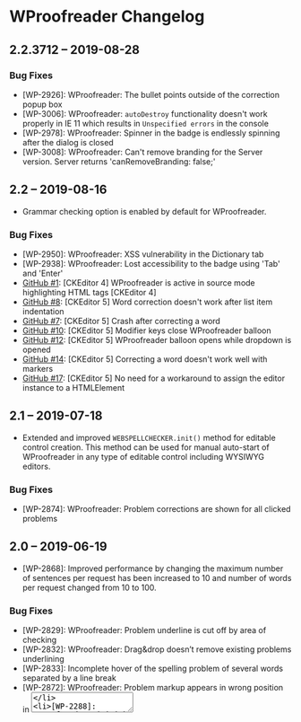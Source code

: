 # WProofreader Changelog

## 2.2.3712 – 2019-08-28

### Bug Fixes

* [WP-2926]: WProofreader: The bullet points outside of the correction popup box
* [WP-3006]: WProofreader: `autoDestroy` functionality doesn't work properly in IE 11 which results in `Unspecified errors` in the console
* [WP-2978]: WProofreader: Spinner in the badge is endlessly spinning after the dialog is closed
* [WP-3008]: WProofreader: Can't remove branding for the Server version. Server returns 'canRemoveBranding: false;'

## 2.2 – 2019-08-16

* Grammar checking option is enabled by default for WProofreader.

### Bug Fixes

* [WP-2950]: WProofreader: XSS vulnerability in the Dictionary tab
* [WP-2938]: WProofreader: Lost accessibility to the badge using 'Tab' and 'Enter'
* [GitHub #1](https://github.com/WebSpellChecker/wproofreader/issues/1): [CKEditor 4] WProofreader is active in source mode highlighting HTML tags [CKEditor 4]
* [GitHub #8](https://github.com/WebSpellChecker/wproofreader/issues/8): [CKEditor 5] Word correction doesn't work after list item indentation
* [GitHub #7](https://github.com/WebSpellChecker/wproofreader/issues/7): [CKEditor 5] Crash after correcting a word
* [GitHub #10](https://github.com/WebSpellChecker/wproofreader/issues/10): [CKEditor 5] Modifier keys close WProofreader balloon
* [GitHub #12](https://github.com/WebSpellChecker/wproofreader/issues/12): [CKEditor 5] WProofreader balloon opens while dropdown is opened
* [GitHub #14](https://github.com/WebSpellChecker/wproofreader/issues/14): [CKEditor 5] Correcting a word doesn't work well with markers
* [GitHub #17](https://github.com/WebSpellChecker/wproofreader/issues/17): [CKEditor 5] No need for a workaround to assign the editor instance to a HTMLElement

## 2.1 – 2019-07-18

* Extended and improved `WEBSPELLCHECKER.init()` method for editable control creation. This method can be used for manual auto-start of WProofreader in any type of editable control including WYSIWYG editors.

### Bug Fixes

* [WP-2874]: WProofreader: Problem corrections are shown for all clicked problems

## 2.0 – 2019-06-19

* [WP-2868]: Improved performance by changing the maximum number of sentences per request has been increased to 10 and number of words per request changed from 10 to 100.

### Bug Fixes

* [WP-2829]: WProofreader: Problem underline is cut off by area of checking
* [WP-2832]: WProofreader: Drag&drop doesn’t remove existing problems underlining 
* [WP-2833]: Incomplete hover of the spelling problem of several words separated by a line break
* [WP-2872]: WProofreader: Problem markup appears in wrong position in <textarea>
* [WP-2288]: WProofreader: ‘Finish checking’ button is blocking the main functionality of ‘Proofread in a dialog’ mode
* [WP-2837]: WProofreader: Sections separation lines on the Dictionary tab are missing in Internet Explorer


## 1.9.3626 – 2019-06-05

### Bug Fixes

* [WP-2850, WP-2855]: WProofreader: Incorrect underlining of spelling and grammar problems when a rich text editor or HTML editable control for right to left languages (such as Arabic, Hebrew, etc.). 

## 1.9 – 2019-05-28

* A new virtual mechanism has been introduced for processing and underlying spelling and grammar errors in the wide range of the editable fields (HTML editable elements, and classic rich text editors such as CKEditor 4, Froala Editor, TinyMCE, etc.). With such an approach WProofreader creates a separate virtual layer behind the original element, and doesn’t affect the original content. 

Previously, it added extra span elements with styles to wrap incorrect words and phrases. In certain cases those extra elements were saved to a database which resulted in the text pollution with unwanted text unless those elements are cleaned with the additional function. The new mechanism eliminates those issues.

### Bug Fixes

* [WP-2859]: WProofreader: Extra spans elements added to the source mode of editors vs saved to a database.

## 1.8 – 2019-05-16

* The new blocked-based mechanism of processing and underlining spelling and grammar problems is introduced for editors that are based on a custom model such as CKEditor 5, Quill, ProseMirror, etc.

### Bug Fixes

* [WP-2796]: WProofreader: The replaced word changes formatting if other formatted word is currently focused.
* [WP-2802]: WProofreader: Underline is not removed for a spelling/grammar problem before a separator symbol.

## 1.7 – 2019-05-07

* The core and architecture of WProofreader is improved.

## 1.6 – 2019-04-02

* Title of the dialog "WebSpellChecker Proofreader" is renamed to "WProofreader".
* New API method ```instance.openDialog()``` is added for opening 'dialog mode' of WProofreader on action. This method will come in handy if you prefer to use only proofread in a dialog mode and call WProofreader on a custom action.
* New API options are added:

    * ```disableDictionariesPreferences``` – If true, this parameter hides certain features of the personal user dictionaries for end users. End users won’t be able to create, rename, remove or disconnect a dictionary.

    ```disableDictionariesPreferences: true,```

    * ```proofreadAsYouType``` – If false, this parameter disables the proofread as you type mode of WProofreader. Only proofread in a dialog mode will be available.

    ```proofreadAsYouType: false,```

    * ```removeBranding``` – If true, this parameter removes branding of WProofreader. The branding includes: title of the product, about tab with the logo and copyrights. This option is available only in Cloud Custom and Server plans.

    ```removeBranding: true,```

    * ```disableBadgePulsing``` – If true, this parameter disables pulsing effect of the orange badge button of WProofreader.

    ```disableBadgePulsing: true,```

* Added access to a WProofreader instance. Now you can get access to an instance of WProofreader.

```
<script>
window.WEBSPELLCHECKER_CONFIG = {
	autoSearch: true,
	enableGrammar: true,
	...
	onLoad: function(instance) {
		var element = instance.getContainerNode();
		element.instance = instance;
	    }
    };
</script>
```
### Bug Fixes

* [WP-2513] WProofreader for Froala Editor: Image caption is broken after Paste action with misspelled text
* [WP-2674] WProofreader: Issue with CSS styles inside of all.css for the pulse effect. CSS styles of pulse effect is not protected.
* [WP-2675] WProofreader: ```enableBadgeButton``` doesn't work with the autoSearch mode
* [WP-2706] WProofreader: Shifted markup in ```<textarea>``` element in any browser on Windows-OS


## 1.5 – 2019-02-11

* Change wavy red and green lines that underlines spelling and grammar errors accordingly to straight ones.
* German language dictionary has been extended with over 600K new words.
* Grammar support is added for Australian and New Zealand English, Polish, Slovak, Slovenian, Austrian languages.

### Bug Fixes

* [WP-2405] WProofreader: The suggestion box has wrong position in ```<iframe>``` on touch devices with zoom
* [WP-2423] WProofreader: Elements are incorrectly positioned if one from the parents of main container is scrollable
* [WP-2424] WProofreader: Empty space is underlined before a word with ```<a>``` link
* [WP-2440] WProofreader: Grammar problems separated by a new line are processed incorrectly in ```<textarea>``` elements
* [WP-2528] WProofreader: WordPress styles is broken when editing media
* [WP-2441] wscbundle.js: Quotes with code #8217 shouldn't be considered as separators & [WP-2541] SCAYT doesn't ignore 'Right single quotation mark U+2019'.
* [WP-2571] WProofreader: Incorrect position of badge button if the body has relative position and padding

## 1.4 – 2018-12-28

* Support of as you type mode for editors based on a custom data model.WProofreader fully supports ‘as you type’ mode in a wide range of WYSIWYG editors with a custom data model and virtual DOM such as CKEditor5, Quill, Trix, ProseMirror, Scribe.
* Accessibility compliance updates. The green color that was used for check-boxes and radio-buttons in the Options and Languages settings tabs has been replaced with the contrast one. This is required to by WCAG 2.1 and Section 508 accessibility standards.

### Bug Fixes

* [WP-2562] WProofreader:  Badge button and markup elements are hidden under elements that have higher z-index than WProofreader elements.
* [WP-2563] WProofreader:  Incorrect behavior of instances in model editors. 
* [WP-2404] WProofreader:  WProofreader: Suggestion box has wrong position in ```<iframe>``` element with border width more than 0.
* [WP-2564] WProofreader:  Incorrect getMaxZIndex related to HTML stacking context.
* [WP-2565] Incorrect resize behavior and getCoordinatesFromRange functionality.
* [WP-2569] WProofreader: Changes made in the Dialog mode are not saved to the CKEditor 5 body.

## 1.3 – 2018-12-13

* Added new API options for WProofreader management. Two new API options ```enableAutoSearchIn``` and ```disableAutoSearchIn``` are added to give more control over the autoSearch functionality.

```enableAutoSearchIn``` parameter allows enabling the autoSearch mechanism only for elements with provided class, id, data attribute name or HTML element type.

```
<script>
    window.WEBSPELLCHECKER_CONFIG = {
        ...
        enableAutoSearchIn: ['.class', '#id', '[data-attribute]', 'textarea'],
        ...
    }
</script>
```

```disableAutoSearchIn``` parameter allows disabling the autoSearch mechanism by class, id, data attribute name, and HTML elements.

```
<script>
    window.WEBSPELLCHECKER_CONFIG = {
        ...
        disableAutoSearchIn: ['.class', '#id', '[data-attribute]', 'textarea'],
        ...
    }
</script>
```
* API documentation updates. [API documentation](http://dev.webspellchecker.net/api/wscbundle/) is updated with the descriptions of the following parameters: ```autoSearch```, ```enableAutoSearchIn```, ```disableAutoSearchIn```.

### Bug Fixes

* [WP-2380] WProofreader: Focused state is missing when using keyboard navigation between Options, Languages, Dictionary, About tabs.
* [WP-2421] WProofreader: Incorrect area-label name for the opened state of the WProofreader Dialog icon.
* [WP-2442] WProofreader: Incompatibility of WProofreader with Froala Editor. Incorrect behavior of getFocusableElements in component.js in place with querySelectorAll and passed array (convert array to string).
* [WP-2426] WProofreader plugin for WordPress: Extra element appears on hovering a misspelled word when using WordPress (Admin).

> ```enableAutoSearchInInputs``` option is no longer supported as it was replaced by ```enableAutoSearchIn```.

## 1.2 – 2018-10-31

* Compliance with International Web Accessibility Standards (WCAG 2.1) & Keyboard Navigation.
* Added a spinner for a badge button. Spinner on the dialog panel that is aimed indicating the progress of proofreading. Once the proofreading process is completed, the spinner will disappear.
* Added an extra notification, warning you from leaving the dialog with changes unsaved (without clicking 'Finish Checking'). This is made to prevent accidental loss of your proofreading results.

### Bug Fixes
* [WP-2384] WSC Proofreader: ```<span>``` elements of Proofreader are saved to DB of WordPress & Other systems and after saving are displayed on front-end.

## 1.1 – 2018-09-28

* Maximize/Restore button in a dialog mode.
* Improved notifications on the UI when working with user dictionary to bring clarity to your users.

## 1.0 – 2018-09-10

* New UI of WProofreader.
* New [API options](http://dev.webspellchecker.net/api/wscbundle/) for autoSeach: disableAutoSearchIn and enableAutoSearchInInputs.

You can disable Proofreader in any type of editable field by class, id, data attribute and elements.

```
disableAutoSearchIn: ['.class', '#id', '[data-attribute]', 'textarea'], 
```
We decided to disable Proofreader auto-enabling in the HTML ```<input>``` element by default. However, you may change this behavior and allow Proofreader checking in ```<input>```.

```
enableAutoSearchInInputs: true,
```

## 0.1 – 2018-07-26

We keep improving our new product,  WProofreader, that has been introduced in one of our recent releases. Let us remind that WProofreader is based on SpellCheckAsYouType (SCAYT) core. It is designed to simplify the integration and combine functionality of proofread as you type functionality and proofread in a dialog.

Our paid customers can start using it at no additional fee. You can already start using first version of WebSpellChecker Proofreader. Please visit [Get Started with Cloud WebSpellChecker Proofreader (autoSearch)](https://docs.webspellchecker.net/pages/viewpage.action?pageId=442663877) for guidance. 

* Easy to get started. A single script for all editable fields in a web app;
* Auto-search functionality which detects editable fields on web page and enables proofreading functionality;
* Proofread as you type functionality on multiply languages. Spell checking functionality is supported for 16 default languages and 152 additional languages, grammar checking functionality is available for 14 out of 16 default languages.
* Simplified box with corrections for spelling and grammar grammar problems. 
* A new badge button with the WebSpellChecker Proofreader settings.
* Supported in all modern browsers such as Chrome, Firefox, Internet Explorer 11+, MS Edge and Safari;
